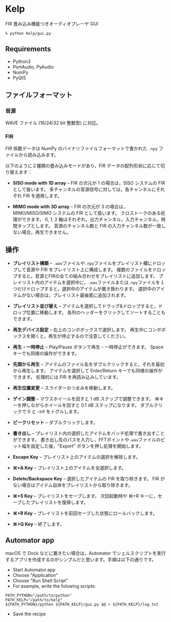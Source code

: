Kelp
====

FIR 畳み込み機能つきオーディオプレーヤ GUI

```
% python Kelp/gui.py
```

Requirements
------------

* Python3
* PortAudio, PyAudio
* NumPy
* PyQt5


ファイルフォーマット
----------------

### 音源

WAVE ファイル (16/24/32 bit 整数型) に対応。


### FIR

FIR 係数データは NumPy のバイナリファイルフォーマットで書かれた `.npy` ファイルから読み込みます。

以下のように２種類の畳み込みモードがあり，FIR データの配列形状に応じて切り替えます：

* **SISO mode with 1D array**
–
FIR の次元が 1 の場合は，SISO システムの FIR として扱います。
多チャンネルの音源信号に対しては，各チャンネルにそれぞれ FIR を適用します。

* **MIMO mode with 3D array**
–
FIR の次元が 3 の場合は， MIMO/MISO/SIMO システムの FIR として扱います。
クロストークのある処理ができます。
0, 1, 2 軸はそれぞれ，出力チャンネル，入力チャンネル，時間タップとします。
音源のチャンネル数と FIR の入力チャンネル数が一致しない場合，再生できません。


操作
---

* **プレイリスト構築**
–
`.wav`ファイルや`.npy`ファイルをプレイリスト欄にドロップして音源や FIR をプレイリスト上に構成します。
複数のファイルをドロップすると，音源とFIRの全ての組み合わせをプレイリストに追加します。
プレイリスト内のアイテムを選択中に，`.wav`ファイルまたは`.npy`ファイルを１つだけドロップすると，選択中のアイテムが置き換わります。
選択中のアイテムがない場合は，プレイリスト最後尾に追加されます。

* **プレイリスト並び替え**
–
アイテムを選択してドラッグ&ドロップすると，ドロップ位置に移動します。
各列のヘッダーをクリックしてソートすることもできます。

* **再生デバイス設定**
–
右上のコンボボックスで選択します。
再生中にコンボボックスを開くと，再生が停止するので注意してください。

* **再生・一時停止**
–
Play/Pause ボタンで再生・一時停止ができます。
Space キーでも同様の操作ができます。

* **先頭から再生**
–
アイテムのファイル名をダブルクリックすると，それを最初から再生します。
アイテムを選択して Enter/Return キーでも同様の操作ができます。
処理的には FIR を再読み込みしています。

* **再生位置変更**
–
スライダーのつまみを移動します。

* **ゲイン調整**
–
マウスホイールを回すと 1 dB ステップで調整できます。
⌘キーを押しながらホイールを回すと 0.1 dB ステップになります。
ダブルクリックで 0 と -inf をトグルします。

* **ピークリセット**
–
ダブルクリックします。

* **書き出し**
–
プレイリスト内の選択したアイテムをバッチ処理で書き出すことができます。
書き出し先のパスを入力し，FFTポイントや`.wav`ファイルのビット幅を設定した後，"Export" ボタンを押し処理を開始します。

* **Escape Key**
–
プレイリスト上のアイテムの選択を解除します。

* **⌘+A Key**
–
プレイリスト上のアイテムを全選択します。

* **Delete/Backspace Key**
–
選択したアイテムの FIR を取り除きます。
FIR がない場合はアイテム自体をプレイリストから取り除きます。

* **⌘+S Key**
–
プレイリストをセーブします。
次回起動時や ⌘+R キーに，セーブしたプレイリストを復帰します。

* **⌘+R Key**
–
プレイリストを前回セーブした状態にロールバックします。

* **⌘+Q Key**
–
終了します。



Automator app
-------------

macOS で Dock などに置きたい場合は，Automator でシェルスクリプトを実行するアプリを作成するのがシンプルだと思います。手順は以下の通りです。

* Start Automator.app
* Choose "Application"
* Choose "Run Shell Script"
* For example, write the folowing scripts:

```
PATH_PYTHON="/path/to/python"
PATH_KELP="/path/to/kelp"
${PATH_PYTHON}/python ${PATH_KELP}/gui.py $@ > ${PATH_KELP}/log.txt
```
* Save the recipe


